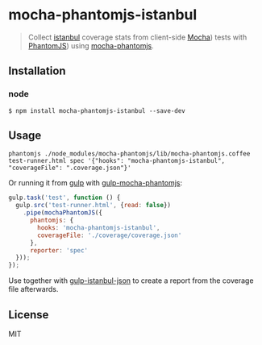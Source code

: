 # mocha-phantomjs-istanbul
> Collect [istanbul](https://github.com/gotwarlost/istanbul) coverage stats from client-side [Mocha](https://github.com/visionmedia/mocha)) tests with [PhantomJS](https://github.com/ariya/phantomjs)) using [mocha-phantomjs](https://github.com/metaskills/mocha-phantomjs).

## Installation
### node
```shell
$ npm install mocha-phantomjs-istanbul --save-dev
```

## Usage
```shell
phantomjs ./node_modules/mocha-phantomjs/lib/mocha-phantomjs.coffee test-runner.html spec '{"hooks": "mocha-phantomjs-istanbul", "coverageFile": ".coverage.json"}'
```

Or running it from [gulp](https://github.com/wearefractal/gulp) with [gulp-mocha-phantomjs](https://github.com/mrhooray/gulp-mocha-phantomjs):
```javascript
gulp.task('test', function () {
  gulp.src('test-runner.html', {read: false})
    .pipe(mochaPhantomJS({
      phantomjs: {
        hooks: 'mocha-phantomjs-istanbul',
        coverageFile: './coverage/coverage.json'
      },
      reporter: 'spec'
  }));
});
```

Use together with [gulp-istanbul-json](https://github.com/willembult/gulp-istanbul-json) to create a report from the coverage file afterwards.

## License
MIT
